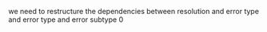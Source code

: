 we need to restructure the dependencies between resolution and error type and error type and error subtype
0